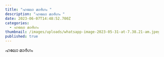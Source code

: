 ```yaml
---
title: "ഹലോ മാർഗം "
description: "ഹലോ മാർഗം "
date: 2023-06-07T14:48:52.700Z
categories:
  - ഹലോ മാർഗം
thumbnail: /images/uploads/whatsapp-image-2023-05-31-at-7.38.21-am.jpeg
published: true
---
```

ഹലോ മാർഗം